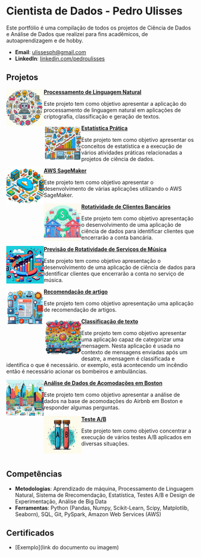 # Cientista de Dados - Pedro Ulisses

Este portfólio é uma compilação de todos os projetos de Ciência de Dados e Análise de Dados que realizei para fins acadêmicos, de autoaprendizagem e de hobby.

- **Email**: [ulissesph@gmail.com](ulissesph@gmail.com)
- **LinkedIn**: [linkedin.com/pedroulisses](https://www.linkedin.com/in/pedroulisses/)


## Projetos

<img align="left" width="100" height="100" src="assets\img\projects\pln.jpg"> **[Processamento de Linguagem Natural](https://github.com/ordepzero/natural_language_processing_udemy)**

Este projeto tem como objetivo apresentar a aplicação do processamento de linguagem natural em aplicações de criptografia, classificação e geração de textos.



<img align="left" width="100" height="100" src="assets\img\projects\estatistica_pratica.jpg"> **[Estatística Prática](https://github.com/ordepzero/estatistica_pratica)**

Este projeto tem como objetivo apresentar os conceitos de estatística e a execução de vários atividades práticas relacionadas a projetos de ciência de dados.




<img align="left" width="100" height="100" src="assets\img\projects\cloud_arq.jpg"> **[AWS SageMaker](https://github.com/ordepzero/aws_machine_learning)**
 
Este projeto tem como objetivo apresentar o desenvolvimento de várias aplicações utilizando o AWS SageMaker.




<img align="left" width="100" height="100" src="assets\img\projects\bank_churn.jpg"> **[Rotatividade de Clientes Bancários](https://github.com/ordepzero/bank_churn_problem)**

Este projeto tem como objetivo apresentação o desenvolvimento de uma aplicação de ciência de dados para identificar clientes que encerrarão a conta bancária.



<img align="left" width="100" height="100" src="assets\img\projects\sparkfy.jpg"> **[Previsão de Rotatividade de Serviços de Música](https://github.com/ordepzero/sparkify)**

Este projeto tem como objetivo apresentação o desenvolvimento de uma aplicação de ciência de dados para identificar clientes que encerrarão a conta no serviço de música.



<img align="left" width="100" height="100" src="assets\img\projects\recomendacao_artigo.jpg"> **[Recomendação de artigo](https://github.com/ordepzero/recommendations_with_ibm)** 

Este projeto tem como objetivo apresentação uma aplicação de recomendação de artigos.



<img align="left" width="100" height="100" src="assets\img\projects\disaster_response.jpg"> **[Classificação de texto](https://github.com/ordepzero/disaster_respnse_pipeline)**

Este projeto tem como objetivo apresentar uma aplicação capaz de categorizar uma mensagem. Nesta aplicação é usada no contexto de mensagens enviadas após um desatre, a mensagem é classificada e identifica o que é necessário. or exemplo, está acontecendo um incêndio então é necessário acionar os bombeiros e ambulâncias.



<img align="left" width="100" height="100" src="assets\img\projects\airbnb_boston.jpg"> **[Análise de Dados de Acomodações em Boston](https://github.com/ordepzero/airbnb_boston)** 

Este projeto tem como objetivo apresentar a análise de dados na base de acomodações do Airbnb em Boston e responder algumas perguntas.



<img align="left" width="100" height="100" src="assets\img\projects\teste_AB.jpg"> **[Teste A/B](https://github.com/ordepzero/Analyze_AB_test)** 

Este projeto tem como objetivo concentrar a execução de vários testes A/B aplicados em diversas situações.

<br />

 
## Competências

- **Metodologias**: Aprendizado de máquina, Processamento de Linguagem Natural, Sistema de Rrecomendação, Estatística, Testes A/B e Design de Experimentação, Análise de Big Data
- **Ferramentas**: Python (Pandas, Numpy, Scikit-Learn, Scipy, Matplotlib, Seaborn), SQL, Git, PySpark, Amazon Web Services (AWS)

## Certificados

- [Exemplo](link do documento ou imagem)